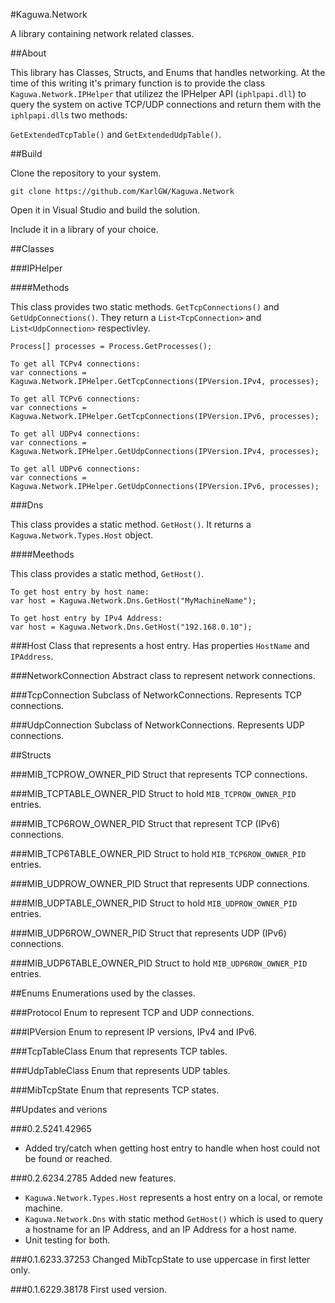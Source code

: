 #Kaguwa.Network

A library containing network related classes.

##About

This library has Classes, Structs, and Enums that handles networking. At the time of this writing it's primary
function is to provide the class `Kaguwa.Network.IPHelper` that utilizez the IPHelper API (`iphlpapi.dll`) to
query the system on active TCP/UDP connections and return them with the `iphlpapi.dll`s two methods:

`GetExtendedTcpTable()` and `GetExtendedUdpTable()`.

##Build

Clone the repository to your system.

`git clone https://github.com/KarlGW/Kaguwa.Network`

Open it in Visual Studio and build the solution.

Include it in a library of your choice.

##Classes

###IPHelper

####Methods

This class provides two static methods. `GetTcpConnections()` and `GetUdpConnections()`.
They return a `List<TcpConnection>` and `List<UdpConnection>` respectivley.

```
Process[] processes = Process.GetProcesses();

To get all TCPv4 connections:
var connections = Kaguwa.Network.IPHelper.GetTcpConnections(IPVersion.IPv4, processes);

To get all TCPv6 connections:
var connections = Kaguwa.Network.IPHelper.GetTcpConnections(IPVersion.IPv6, processes);

To get all UDPv4 connections:
var connections = Kaguwa.Network.IPHelper.GetUdpConnections(IPVersion.IPv4, processes);

To get all UDPv6 connections:
var connections = Kaguwa.Network.IPHelper.GetUdpConnections(IPVersion.IPv6, processes);

```

###Dns

This class provides a static method. `GetHost()`.
It returns a `Kaguwa.Network.Types.Host` object.

####Meethods

This class provides a static method, `GetHost()`.

```
To get host entry by host name:
var host = Kaguwa.Network.Dns.GetHost("MyMachineName");

To get host entry by IPv4 Address:
var host = Kaguwa.Network.Dns.GetHost("192.168.0.10");
```

###Host
Class that represents a host entry. Has properties `HostName` and `IPAddress`.

###NetworkConnection
Abstract class to represent network connections.

###TcpConnection
Subclass of NetworkConnections. Represents TCP connections.

###UdpConnection
Subclass of NetworkConnections. Represents UDP connections.

##Structs

###MIB_TCPROW_OWNER_PID
Struct that represents TCP connections.

###MIB_TCPTABLE_OWNER_PID
Struct to hold `MIB_TCPROW_OWNER_PID` entries.

###MIB_TCP6ROW_OWNER_PID
Struct that represent TCP (IPv6) connections.

###MIB_TCP6TABLE_OWNER_PID
Struct to hold `MIB_TCP6ROW_OWNER_PID` entries.

###MIB_UDPROW_OWNER_PID
Struct that represents UDP connections.

###MIB_UDPTABLE_OWNER_PID
Struct to hold `MIB_UDPROW_OWNER_PID` entries.

###MIB_UDP6ROW_OWNER_PID
Struct that represents UDP (IPv6) connections.

###MIB_UDP6TABLE_OWNER_PID
Struct to hold `MIB_UDP6ROW_OWNER_PID` entries.


##Enums
Enumerations used by the classes.

###Protocol
Enum to represent TCP and UDP connections.

###IPVersion
Enum to represent IP versions, IPv4 and IPv6.

###TcpTableClass
Enum that represents TCP tables.

###UdpTableClass
Enum that represents UDP tables.

###MibTcpState
Enum that represents TCP states.

##Updates and verions

###0.2.5241.42965
* Added try/catch when getting host entry to handle when host could not be found or reached.

###0.2.6234.2785
Added new features.

* `Kaguwa.Network.Types.Host` represents a host entry on a local, or remote machine.
* `Kaguwa.Network.Dns` with static method `GetHost()` which is used to query a hostname for an IP Address, and an IP Address for a host name.
* Unit testing for both.

###0.1.6233.37253
Changed MibTcpState to use uppercase in first letter only.

###0.1.6229.38178
First used version.